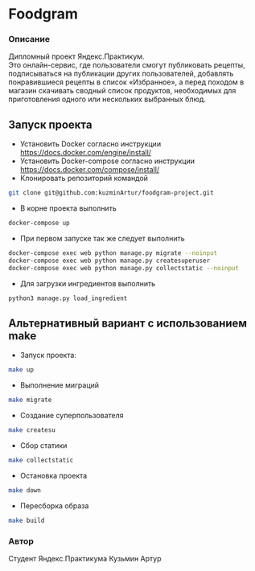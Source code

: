 # Foodgram
### Описание
Дипломный проект Яндекс.Практикум.\
Это онлайн-сервис, где пользователи смогут публиковать рецепты, подписываться на публикации других пользователей, добавлять понравившиеся рецепты в список «Избранное», а перед походом в магазин скачивать сводный список продуктов, необходимых для приготовления одного или нескольких выбранных блюд.

## Запуск проекта
- Установить Docker согласно инструкции https://docs.docker.com/engine/install/
- Установить Docker-compose согласно инструкции https://docs.docker.com/compose/install/
- Клонировать репозиторий командой 
```bash
git clone git@github.com:kuzminArtur/foodgram-project.git
```
- В корне проекта выполнить
```bash
docker-compose up
```
- При первом запуске так же следует выполнить
```bash
docker-compose exec web python manage.py migrate --noinput
docker-compose exec web python manage.py createsuperuser
docker-compose exec web python manage.py collectstatic --noinput
```
- Для загрузки ингредиентов выполнить
```bash
python3 manage.py load_ingredient
```

## Альтернативный вариант с использованием make
- Запуск проекта:
```bash
make up
```
- Выполнение миграций
```bash
make migrate
```
- Создание суперпользователя
```bash
make createsu
```
- Сбор статики
```bash
make collectstatic
```

- Остановка проекта
```bash
make down
```
- Пересборка образа
```bash
make build
```
### Автор
Студент Яндекс.Практикума Кузьмин Артур